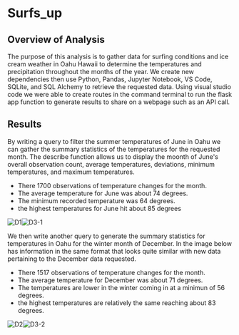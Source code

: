# Surfs_up

## Overview of Analysis
The purpose of this analysis is to gather data for surfing conditions and ice cream weather in Oahu Hawaii to determine the temperatures and precipitation throughout the months of the year. We create new dependencies then use Python, Pandas, Jupyter Notebook, VS Code, SQLite, and SQL Alchemy to retrieve the requested data. Using visual studio code we were able to create routes in the command terminal to run the flask app function to generate results to share on a webpage such as an API call.

## Results
By writing a query to filter the summer temperatures of June in Oahu we can gather the summary statistics of the temperatures for the requested month. The describe function allows us to display the moonth of June's overall observation count, average temperatures, deviations, minimum temperatures, and maximum temperatures.

  * There 1700 observations of temperature changes for the month.
  * The average temperature for June was about 74 degrees.
  * The minimum recorded temperature was 64 degrees.
  * the highest temperatures for June hit about 85 degrees

![D1](https://user-images.githubusercontent.com/118647523/217719265-1d403beb-ced0-42f6-bb50-5a09244c4627.png)![D3-1](https://user-images.githubusercontent.com/118647523/217720130-87651d4b-614c-4dbe-83ed-338cbe0fe986.png)

We then write another query to generate the summary statistics for temperatures in Oahu for the winter month of December. In the image below has information in the same  format that looks quite similar with new data pertaining to the December data requested.

  * There 1517 observations of temperature changes for the month.
  * The average temperature for December was about 71 degrees.
  * The temperatures are lower in the winter coming in at a minimun of 56 degrees.
  * the highest temperatures are relatively the same reaching about 83 degrees.

![D2](https://user-images.githubusercontent.com/118647523/217721258-c6d72d4d-7f65-4374-9cd2-dc12f314a25a.png)![D3-2](https://user-images.githubusercontent.com/118647523/217721264-f5c24b16-db5d-4840-a832-5b0488dd669c.png)

